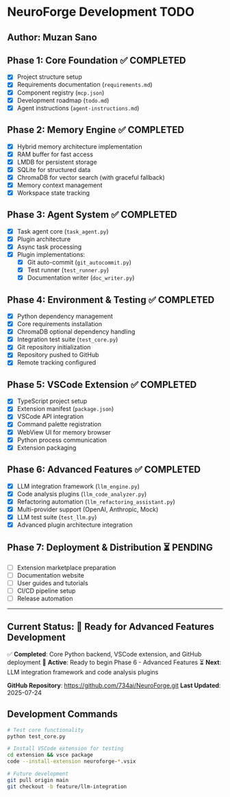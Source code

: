 # NeuroForge Development TODO
## Author: Muzan Sano
## Phase 1: Core Foundation ✅ COMPLETED
- [x] Project structure setup
- [x] Requirements documentation (`requirements.md`)
- [x] Component registry (`mcp.json`)
- [x] Development roadmap (`todo.md`)
- [x] Agent instructions (`agent-instructions.md`)

## Phase 2: Memory Engine ✅ COMPLETED
- [x] Hybrid memory architecture implementation
- [x] RAM buffer for fast access
- [x] LMDB for persistent storage
- [x] SQLite for structured data
- [x] ChromaDB for vector search (with graceful fallback)
- [x] Memory context management
- [x] Workspace state tracking

## Phase 3: Agent System ✅ COMPLETED
- [x] Task agent core (`task_agent.py`)
- [x] Plugin architecture
- [x] Async task processing
- [x] Plugin implementations:
  - [x] Git auto-commit (`git_autocommit.py`)
  - [x] Test runner (`test_runner.py`)
  - [x] Documentation writer (`doc_writer.py`)

## Phase 4: Environment & Testing ✅ COMPLETED
- [x] Python dependency management
- [x] Core requirements installation
- [x] ChromaDB optional dependency handling
- [x] Integration test suite (`test_core.py`)
- [x] Git repository initialization
- [x] Repository pushed to GitHub
- [x] Remote tracking configured

## Phase 5: VSCode Extension ✅ COMPLETED
- [x] TypeScript project setup
- [x] Extension manifest (`package.json`)
- [x] VSCode API integration
- [x] Command palette registration
- [x] WebView UI for memory browser
- [x] Python process communication
- [x] Extension packaging

## Phase 6: Advanced Features ✅ COMPLETED
- [x] LLM integration framework (`llm_engine.py`)
- [x] Code analysis plugins (`llm_code_analyzer.py`)
- [x] Refactoring automation (`llm_refactoring_assistant.py`)
- [x] Multi-provider support (OpenAI, Anthropic, Mock)
- [x] LLM test suite (`test_llm.py`)
- [x] Advanced plugin architecture integration

## Phase 7: Deployment & Distribution ⏳ PENDING  
- [ ] Extension marketplace preparation
- [ ] Documentation website
- [ ] User guides and tutorials
- [ ] CI/CD pipeline setup
- [ ] Release automation

---

## Current Status: 🎯 **Ready for Advanced Features Development**

✅ **Completed**: Core Python backend, VSCode extension, and GitHub deployment
🔄 **Active**: Ready to begin Phase 6 - Advanced Features
⏳ **Next**: LLM integration framework and code analysis plugins

**GitHub Repository**: https://github.com/734ai/NeuroForge.git
**Last Updated**: 2025-07-24

## Development Commands
```bash
# Test core functionality
python test_core.py

# Install VSCode extension for testing
cd extension && vsce package
code --install-extension neuroforge-*.vsix

# Future development
git pull origin main
git checkout -b feature/llm-integration
```

